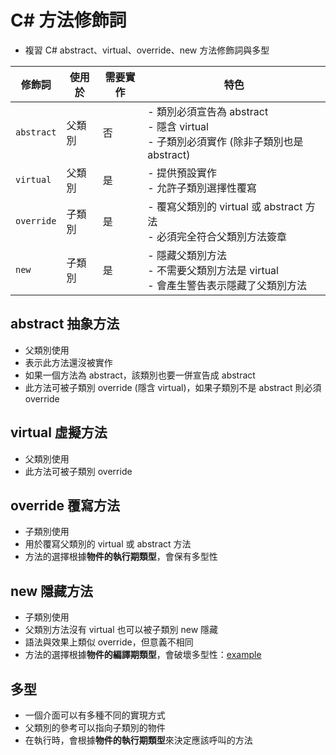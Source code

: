 # C# 方法修飾詞
- 複習 C# abstract、virtual、override、new 方法修飾詞與多型

| 修飾詞 | 使用於 | 需要實作 | 特色 | 
|--------|--------|-----------|------|
| `abstract` | 父類別 | 否 | - 類別必須宣告為 abstract<br>- 隱含 virtual<br>- 子類別必須實作 (除非子類別也是 abstract) |
| `virtual` | 父類別 | 是 | - 提供預設實作<br>- 允許子類別選擇性覆寫 |
| `override` | 子類別 | 是 | - 覆寫父類別的 virtual 或 abstract 方法<br>- 必須完全符合父類別方法簽章 |
| `new` | 子類別 | 是 | - 隱藏父類別方法<br>- 不需要父類別方法是 virtual<br>- 會產生警告表示隱藏了父類別方法 |

## abstract 抽象方法
- 父類別使用
- 表示此方法還沒被實作
- 如果一個方法為 abstract，該類別也要一併宣告成 abstract
- 此方法可被子類別 override (隱含 virtual)，如果子類別不是 abstract 則必須 override

## virtual 虛擬方法
- 父類別使用
- 此方法可被子類別 override

## override 覆寫方法
- 子類別使用
- 用於覆寫父類別的 virtual 或 abstract 方法
- 方法的選擇根據**物件的執行期類型**，會保有多型性

## new 隱藏方法
- 子類別使用
- 父類別方法沒有 virtual 也可以被子類別 new 隱藏
- 語法與效果上類似 override，但意義不相同
- 方法的選擇根據**物件的編譯期類型**，會破壞多型性：[example](example.linq)

## 多型
- 一個介面可以有多種不同的實現方式
- 父類別的參考可以指向子類別的物件
- 在執行時，會根據**物件的執行期類型**來決定應該呼叫的方法
